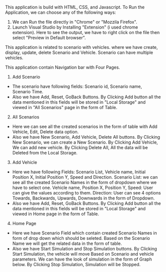 This application is build with HTML, CSS, and Javascript.
To Run the Application, we can choose any of the following ways:
1) We can Run the file directly in "Chrome" or "Mozzila Firefox".
2) Launch Visual Studio by Installing "Extension" (i used chrome extension).
Here to see the output, we have to right click on the file then select "Preview in Default browser".

This application is related to scenario with vehicles. where we have create, display, update, delete Scenario and Vehicle. Scenario can have multiple vehicles.

This application contain Navigation bar with Four Pages.

1) Add Scenario 
- The scenario have following fields: Scenario id, Scenario name, Scenario Time.
- Also we have Add, Reset, GoBack Buttons.
   By Clicking Add button all the data mentioned in this fields will be stored in "Local Storage" and viewed in "All Scenarios" page in the form of Table.

2) All Scenarios
- Here we can see all the created scenarios in the form of table with Add Vehicle, Edit, Delete data option.
- Also we have New Scenario, Add Vehicle, Delete All buttons.
    By Clicking New Scenario, we can create a New Scenario.
    By Clicking Add Vehicle, We can add new vehicle.
    By Clicking Delete All, All the data will be Deleted from the Local Storage.

3) Add Vehicle
- Here we have following Fields: Scenario List, Vehicle name, Initial Position X, Initial Position Y, Speed and Direction.
    Scenario List: we can see all the created Scenario Names in the form of dropdown where we have to select one.
    Vehicle name, Position X, Position Y, Speed: User can give the values according to them.
    Direction: User can see 4 options Towards, Backwards, Upwards, Downwards in the form of Dropdown.
- Also we have Add, Reset, GoBack Buttons.
    By Clicking Add button all the data mentioned in this fields will be stored in "Local Storage" and viewed in Home page in the form of Table.

4) Home Page 
- Here we have Scenario Field which contain created Scenario Names in form of drop down which should be seleted.
    Based on the Scenario Name we will get the related data in the form of table.
- Also we have Start Simulation and Stop Simulation buttons.
    By Clicking Start Simulation, the vehicle will move Based on Scenario and vehicle parameters. We can have the look of simulation in the form of Graph below.
    By Clicking Stop Simulation, Simulation will be Stopped.

